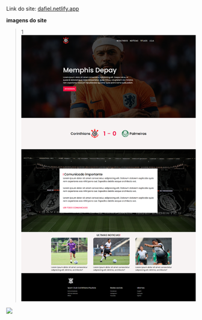 Link do site: <a href="dafiel.netlify.app">dafiel.netlify.app</a>

**imagens do site**
> 1
 <img src="cor.png"></img>

 <img src="respCcor.png"></img>
